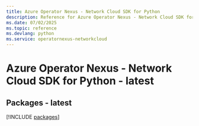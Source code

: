 ```yaml
---
title: Azure Operator Nexus - Network Cloud SDK for Python
description: Reference for Azure Operator Nexus - Network Cloud SDK for Python
ms.date: 07/02/2025
ms.topic: reference
ms.devlang: python
ms.service: operatornexus-networkcloud
---
```

# Azure Operator Nexus - Network Cloud SDK for Python - latest
## Packages - latest
[!INCLUDE [packages](operator-nexus---network-cloud-index.md)]